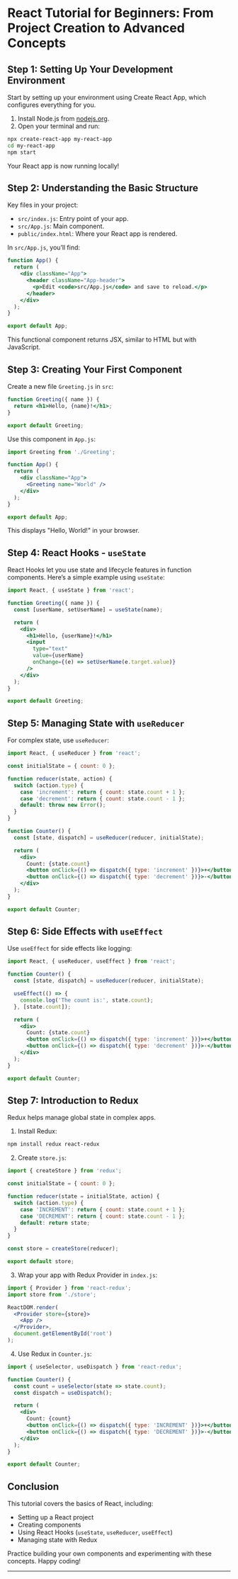 # React Tutorial for Beginners: From Project Creation to Advanced Concepts

## Step 1: Setting Up Your Development Environment

Start by setting up your environment using Create React App, which configures everything for you.

1. Install Node.js from [nodejs.org](https://nodejs.org/).
2. Open your terminal and run:

```bash
npx create-react-app my-react-app
cd my-react-app
npm start
```

Your React app is now running locally!

## Step 2: Understanding the Basic Structure

Key files in your project:

- `src/index.js`: Entry point of your app.
- `src/App.js`: Main component.
- `public/index.html`: Where your React app is rendered.

In `src/App.js`, you’ll find:

```jsx
function App() {
  return (
    <div className="App">
      <header className="App-header">
        <p>Edit <code>src/App.js</code> and save to reload.</p>
      </header>
    </div>
  );
}

export default App;
```

This functional component returns JSX, similar to HTML but with JavaScript.

## Step 3: Creating Your First Component

Create a new file `Greeting.js` in `src`:

```jsx
function Greeting({ name }) {
  return <h1>Hello, {name}!</h1>;
}

export default Greeting;
```

Use this component in `App.js`:

```jsx
import Greeting from './Greeting';

function App() {
  return (
    <div className="App">
      <Greeting name="World" />
    </div>
  );
}

export default App;
```

This displays "Hello, World!" in your browser.

## Step 4: React Hooks - `useState`

React Hooks let you use state and lifecycle features in function components. Here’s a simple example using `useState`:

```jsx
import React, { useState } from 'react';

function Greeting({ name }) {
  const [userName, setUserName] = useState(name);

  return (
    <div>
      <h1>Hello, {userName}!</h1>
      <input 
        type="text" 
        value={userName} 
        onChange={(e) => setUserName(e.target.value)} 
      />
    </div>
  );
}

export default Greeting;
```

## Step 5: Managing State with `useReducer`

For complex state, use `useReducer`:

```jsx
import React, { useReducer } from 'react';

const initialState = { count: 0 };

function reducer(state, action) {
  switch (action.type) {
    case 'increment': return { count: state.count + 1 };
    case 'decrement': return { count: state.count - 1 };
    default: throw new Error();
  }
}

function Counter() {
  const [state, dispatch] = useReducer(reducer, initialState);

  return (
    <div>
      Count: {state.count}
      <button onClick={() => dispatch({ type: 'increment' })}>+</button>
      <button onClick={() => dispatch({ type: 'decrement' })}>-</button>
    </div>
  );
}

export default Counter;
```

## Step 6: Side Effects with `useEffect`

Use `useEffect` for side effects like logging:

```jsx
import React, { useReducer, useEffect } from 'react';

function Counter() {
  const [state, dispatch] = useReducer(reducer, initialState);

  useEffect(() => {
    console.log('The count is:', state.count);
  }, [state.count]);

  return (
    <div>
      Count: {state.count}
      <button onClick={() => dispatch({ type: 'increment' })}>+</button>
      <button onClick={() => dispatch({ type: 'decrement' })}>-</button>
    </div>
  );
}

export default Counter;
```

## Step 7: Introduction to Redux

Redux helps manage global state in complex apps.

1. Install Redux:

```bash
npm install redux react-redux
```

2. Create `store.js`:

```javascript
import { createStore } from 'redux';

const initialState = { count: 0 };

function reducer(state = initialState, action) {
  switch (action.type) {
    case 'INCREMENT': return { count: state.count + 1 };
    case 'DECREMENT': return { count: state.count - 1 };
    default: return state;
  }
}

const store = createStore(reducer);

export default store;
```

3. Wrap your app with Redux Provider in `index.js`:

```jsx
import { Provider } from 'react-redux';
import store from './store';

ReactDOM.render(
  <Provider store={store}>
    <App />
  </Provider>,
  document.getElementById('root')
);
```

4. Use Redux in `Counter.js`:

```jsx
import { useSelector, useDispatch } from 'react-redux';

function Counter() {
  const count = useSelector(state => state.count);
  const dispatch = useDispatch();

  return (
    <div>
      Count: {count}
      <button onClick={() => dispatch({ type: 'INCREMENT' })}>+</button>
      <button onClick={() => dispatch({ type: 'DECREMENT' })}>-</button>
    </div>
  );
}

export default Counter;
```

## Conclusion

This tutorial covers the basics of React, including:

- Setting up a React project
- Creating components
- Using React Hooks (`useState`, `useReducer`, `useEffect`)
- Managing state with Redux

Practice building your own components and experimenting with these concepts. Happy coding!

-----
